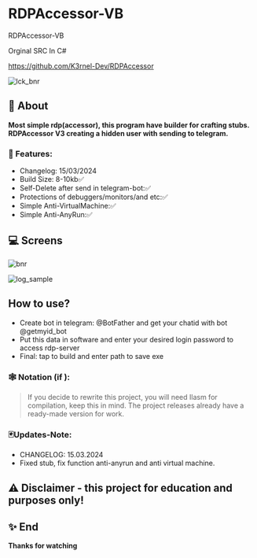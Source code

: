 # RDPAccessor-VB
RDPAccessor-VB


Orginal SRC In C#

https://github.com/K3rnel-Dev/RDPAccessor


![lck_bnr](https://github.com/noradlb1/RDPAccessor-VB/assets/74623428/a5a4fb09-bfdf-4620-bc65-7044a7e8b03f)


## 📑 About
<b>Most simple rdp(accessor), this program have builder for crafting stubs.
<br>RDPAccessor V3 creating a hidden user with sending to telegram.</b>

### 💾 Features:
 * Changelog: 15/03/2024
 * Build Size: 8-10kb✅
 * Self-Delete after send in telegram-bot:✅
 * Protections of debuggers/monitors/and etc:✅
 * Simple Anti-VirtualMachine:✅
 * Simple Anti-AnyRun:✅

## 💻 Screens
<p float="left" align="center">
  
![bnr](https://github.com/noradlb1/RDPAccessor-VB/assets/74623428/cd01dad5-694f-4ec5-8d26-d691bbc413b1)

![log_sample](https://github.com/noradlb1/RDPAccessor-VB/assets/74623428/ec2bd64b-7644-4fc2-a547-203c4c305083)

</p> 



## How to use?
 * Create bot in telegram: @BotFather and get your chatid with bot @getmyid_bot
 * Put this data in software and enter your desired login password to access rdp-server
 * Final: tap to build and enter path to save exe

 ### 🕸️ Notation (if ):
 > If you decide to rewrite this project, you will need Ilasm for compilation, keep this in mind.
 > The project releases already have a ready-made version for work.


 ### 🃏Updates-Note:
 * CHANGELOG: 15.03.2024
 * Fixed stub, fix function anti-anyrun and anti virtual machine.


## ⚠️ Disclaimer - this project for education and purposes only!

## ✨ End
<strong>Thanks for watching</strong>
